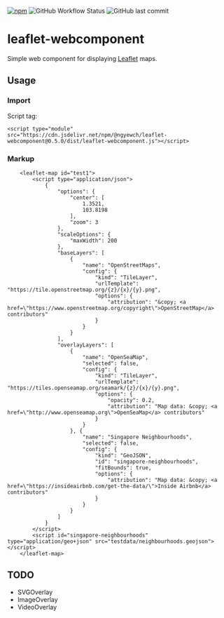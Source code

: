 [![npm](https://img.shields.io/npm/v/@ngyewch/leaflet-webcomponent)](https://www.npmjs.com/package/@ngyewch/leaflet-webcomponent)
![GitHub Workflow Status](https://img.shields.io/github/actions/workflow/status/ngyewch/leaflet-webcomponent/CI.yml)
![GitHub last commit](https://img.shields.io/github/last-commit/ngyewch/leaflet-webcomponent)

# leaflet-webcomponent

Simple web component for displaying [Leaflet](https://leafletjs.com/) maps.

## Usage

### Import

Script tag:
```
<script type="module" src="https://cdn.jsdelivr.net/npm/@ngyewch/leaflet-webcomponent@0.5.0/dist/leaflet-webcomponent.js"></script>
```

### Markup

```
    <leaflet-map id="test1">
        <script type="application/json">
            {
                "options": {
                    "center": [
                        1.3521,
                        103.8198
                    ],
                    "zoom": 3
                },
                "scaleOptions": {
                    "maxWidth": 200
                },
                "baseLayers": [
                    {
                        "name": "OpenStreetMaps",
                        "config": {
                            "kind": "TileLayer",
                            "urlTemplate": "https://tile.openstreetmap.org/{z}/{x}/{y}.png",
                            "options": {
                                "attribution": "&copy; <a href=\"https://www.openstreetmap.org/copyright\">OpenStreetMap</a> contributors"
                            }
                        }
                    }
                ],
                "overlayLayers": [
                    {
                        "name": "OpenSeaMap",
                        "selected": false,
                        "config": {
                            "kind": "TileLayer",
                            "urlTemplate": "https://tiles.openseamap.org/seamark/{z}/{x}/{y}.png",
                            "options": {
                                "opacity": 0.2,
                                "attribution": "Map data: &copy; <a href=\"http://www.openseamap.org\">OpenSeaMap</a> contributors"
                            }
                        }
                    }, {
                        "name": "Singapore Neighbourhoods",
                        "selected": false,
                        "config": {
                            "kind": "GeoJSON",
                            "id": "singapore-neighbourhoods",
                            "fitBounds": true,
                            "options": {
                                "attribution": "Map data: &copy; <a href=\"https://insideairbnb.com/get-the-data/\">Inside Airbnb</a> contributors"
                            }
                        }
                    }
                ]
            }
        </script>
        <script id="singapore-neighbourhoods" type="application/geo+json" src="testdata/neighbourhoods.geojson"></script>
    </leaflet-map>
```

## TODO

* SVGOverlay
* ImageOverlay
* VideoOverlay
